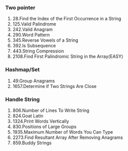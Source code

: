 ### Two pointer
1. 28.Find the Index of the First Occurrence in a String
2. 125.Valid Palindrome
3. 242.Valid Anagram
4. 290.Word Pattern
5. 345.Reverse Vowels of a String
6. 392.Is Subsequence
7. 443.String Compression
8. 2108.Find First Palindromic String in the Array(EASY)

### Hashmap/Set
1. 49.Group Anagrams
2. 1657.Determine if Two Strings Are Close

### Handle String
1. 806.Number of Lines To Write String
2. 824.Goat Latin
3. 1324.Print Words Vertically
4. 830.Positions of Large Groups
6. 1935.Maximum Number of Words You Can Type
7. 2273.Find Resultant Array After Removing Anagrams
8. 859.Buddy Strings
